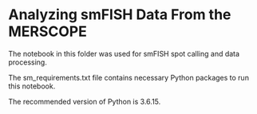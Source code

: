 # Analyzing smFISH Data From the MERSCOPE
The notebook in this folder was used for smFISH spot calling and data processing.

The sm_requirements.txt file contains necessary Python packages to run this notebook.


The recommended version of Python is 3.6.15.
